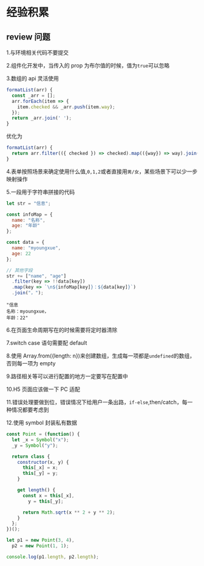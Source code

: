 # 经验积累

## review 问题

1.与环境相关代码不要提交

2.组件化开发中，当传入的 prop 为布尔值的时候，值为`true`可以忽略

3.数组的 api 灵活使用

```js
formatList(arr) {
  const _arr = [];
  arr.forEach(item => {
    item.checked && _arr.push(item.way);
  });
  return _arr.join(' ');
}
```

优化为

```js
formatList(arr) {
  return arr.filter(({ checked }) => checked).map(({way}) => way).join(' ');
}
```

4.表单按照场景来确定使用什么值,`0,1,2`或者直接用`男/女`，某些场景下可以少一步映射操作

5.一段用于字符串拼接的代码

```js
let str = "信息";

const infoMap = {
  name: "名称",
  age: "年龄"
};

const data = {
  name: "myoungxue",
  age: 22
};

// 其他字段
str += ["name", "age"]
  .filter(key => !!data[key])
  .map(key => `\n${infoMap[key]}：${data[key]}`)
  .join("，");
```

```console
"信息
名称：myoungxue，
年龄：22"
```

6.在页面生命周期写在的时候需要将定时器清除

7.switch case 语句需要配 default

8.使用 Array.from({length: n})来创建数组，生成每一项都是`undefined`的数组，否则每一项为 empty

9.路径相关等可以进行配置的地方一定要写在配置中

10.H5 页面应该做一下 PC 适配

11.错误处理要做到位，错误情况下给用户一条出路，`if-else`,then/catch，每一种情况都要考虑到

12.使用 symbol 封装私有数据

```js
const Point = (function() {
  let _x = Symbol("x");
  _y = Symbol("y");

  return class {
    constructor(x, y) {
      this[_x] = x;
      this[_y] = y;
    }

    get length() {
      const x = this[_x],
        y = this[_y];

      return Math.sqrt(x ** 2 + y ** 2);
    }
  };
})();

let p1 = new Point(3, 4),
  p2 = new Point(1, 1);

console.log(p1.length, p2.length);
```
